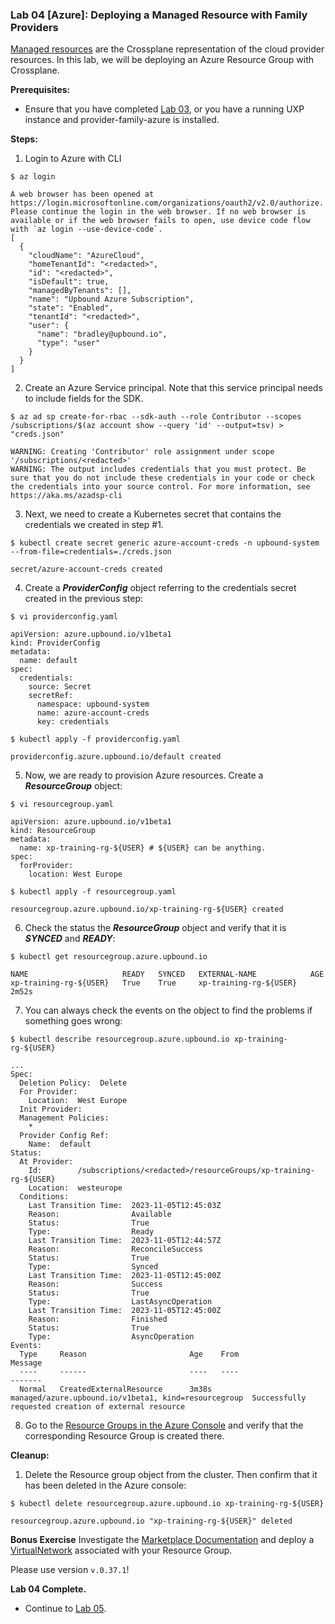 ### **Lab 04 [Azure]: Deploying a Managed Resource with Family Providers**

[Managed resources](https://docs.crossplane.io/master/concepts/managed-resources/) are the Crossplane representation of the cloud provider resources. In this lab, we will be deploying an Azure Resource Group with Crossplane.

**Prerequisites:**

- Ensure that you have completed [Lab 03](../../lab03/azure/lab03.md), or you have a running UXP instance and provider-family-azure is installed.

**Steps:**

1. Login to Azure with CLI

```
$ az login

A web browser has been opened at https://login.microsoftonline.com/organizations/oauth2/v2.0/authorize. Please continue the login in the web browser. If no web browser is available or if the web browser fails to open, use device code flow with `az login --use-device-code`.
[
  {
    "cloudName": "AzureCloud",
    "homeTenantId": "<redacted>",
    "id": "<redacted>",
    "isDefault": true,
    "managedByTenants": [],
    "name": "Upbound Azure Subscription",
    "state": "Enabled",
    "tenantId": "<redacted>",
    "user": {
      "name": "bradley@upbound.io",
      "type": "user"
    }
  }
]

```

2. Create an Azure Service principal. Note that this service principal needs to include fields for the SDK.

```
$ az ad sp create-for-rbac --sdk-auth --role Contributor --scopes /subscriptions/$(az account show --query 'id' --output=tsv) > "creds.json"

WARNING: Creating 'Contributor' role assignment under scope '/subscriptions/<redacted>'
WARNING: The output includes credentials that you must protect. Be sure that you do not include these credentials in your code or check the credentials into your source control. For more information, see https://aka.ms/azadsp-cli
```

3. Next, we need to create a Kubernetes secret that contains the credentials we created in step #1.

```
$ kubectl create secret generic azure-account-creds -n upbound-system --from-file=credentials=./creds.json

secret/azure-account-creds created
```

4. Create a **_ProviderConfig_** object referring to the credentials secret created in the previous step:

```
$ vi providerconfig.yaml 

apiVersion: azure.upbound.io/v1beta1
kind: ProviderConfig
metadata:
  name: default
spec:
  credentials:
    source: Secret
    secretRef:
      namespace: upbound-system
      name: azure-account-creds
      key: credentials

$ kubectl apply -f providerconfig.yaml

providerconfig.azure.upbound.io/default created
```

5. Now, we are ready to provision Azure resources. Create a **_ResourceGroup_** object:

```
$ vi resourcegroup.yaml

apiVersion: azure.upbound.io/v1beta1
kind: ResourceGroup
metadata:
  name: xp-training-rg-${USER} # ${USER} can be anything. 
spec:
  forProvider:
    location: West Europe

$ kubectl apply -f resourcegroup.yaml

resourcegroup.azure.upbound.io/xp-training-rg-${USER} created
```

6. Check the status the **_ResourceGroup_** object and verify that it is **_SYNCED_** and **_READY_**:

```
$ kubectl get resourcegroup.azure.upbound.io

NAME                     READY   SYNCED   EXTERNAL-NAME            AGE
xp-training-rg-${USER}   True    True     xp-training-rg-${USER}   2m52s
```

7. You can always check the events on the object to find the problems if something goes wrong:

```
$ kubectl describe resourcegroup.azure.upbound.io xp-training-rg-${USER}

...
Spec:
  Deletion Policy:  Delete
  For Provider:
    Location:  West Europe
  Init Provider:
  Management Policies:
    *
  Provider Config Ref:
    Name:  default
Status:
  At Provider:
    Id:        /subscriptions/<redacted>/resourceGroups/xp-training-rg-${USER}
    Location:  westeurope
  Conditions:
    Last Transition Time:  2023-11-05T12:45:03Z
    Reason:                Available
    Status:                True
    Type:                  Ready
    Last Transition Time:  2023-11-05T12:44:57Z
    Reason:                ReconcileSuccess
    Status:                True
    Type:                  Synced
    Last Transition Time:  2023-11-05T12:45:00Z
    Reason:                Success
    Status:                True
    Type:                  LastAsyncOperation
    Last Transition Time:  2023-11-05T12:45:00Z
    Reason:                Finished
    Status:                True
    Type:                  AsyncOperation
Events:
  Type     Reason                       Age    From                                                  Message
  ----     ------                       ----   ----                                                  -------
  Normal   CreatedExternalResource      3m38s  managed/azure.upbound.io/v1beta1, kind=resourcegroup  Successfully requested creation of external resource

```

8. Go to the [Resource Groups in the Azure Console](https://portal.azure.com/#blade/HubsExtension/BrowseResourceGroups) and verify that the corresponding Resource Group is created there.

**Cleanup:**

1. Delete the Resource group object from the cluster. Then confirm that it has been deleted in the Azure console:

```
$ kubectl delete resourcegroup.azure.upbound.io xp-training-rg-${USER}

resourcegroup.azure.upbound.io "xp-training-rg-${USER}" deleted
```

**Bonus Exercise**
Investigate the [Marketplace Documentation](https://marketplace.upbound.io/providers/upbound/provider-azure-network/v0.37.1) and deploy a [VirtualNetwork](https://marketplace.upbound.io/providers/upbound/provider-azure-network/v0.37.1/resources/network.azure.upbound.io/VirtualNetwork/v1beta1) associated with your Resource Group.

Please use version `v.0.37.1`!

**Lab 04 Complete.**

- Continue to [Lab 05](../../lab05/azure/lab05.md).
